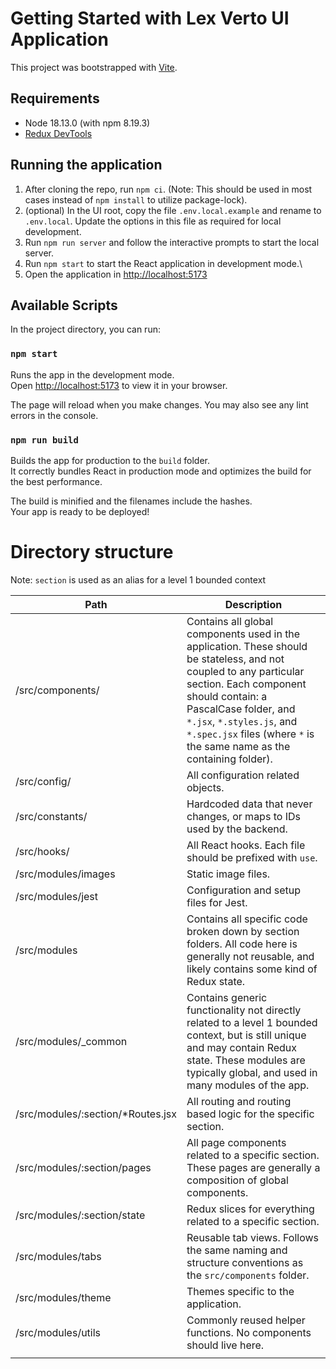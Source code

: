 # Getting Started with Lex Verto UI Application

This project was bootstrapped with [Vite](https://vitejs.dev).

## Requirements

* Node 18.13.0 (with npm 8.19.3)
* [Redux DevTools](https://chrome.google.com/webstore/detail/redux-devtools/lmhkpmbekcpmknklioeibfkpmmfibljd)

## Running the application

1. After cloning the repo, run `npm ci`. (Note: This should be used in most cases instead of `npm install` to utilize package-lock).
2. (optional) In the UI root, copy the file `.env.local.example` and rename to `.env.local`. Update the options in this file as required for local development.
3. Run `npm run server` and follow the interactive prompts to start the local server.
4. Run `npm start` to start the React application in development mode.\
5. Open the application in [http://localhost:5173](http://ew.localhost:5173)


## Available Scripts

In the project directory, you can run:

### `npm start`

Runs the app in the development mode.\
Open [http://localhost:5173](http://localhost:5173) to view it in your browser.

The page will reload when you make changes.
You may also see any lint errors in the console.


### `npm run build`

Builds the app for production to the `build` folder.\
It correctly bundles React in production mode and optimizes the build for the best performance.

The build is minified and the filenames include the hashes.\
Your app is ready to be deployed!

# Directory structure

Note: `section` is used as an alias for a level 1 bounded context

| Path                               | Description                                                                                                                                                                                                                                                                                 |
| ---------------------------------- | ------------------------------------------------------------------------------------------------------------------------------------------------------------------------------------------------------------------------------------------------------------------------------------------- |
| /src/components/                   | Contains all global components used in the application. These should be stateless, and not coupled to any particular section. Each component should contain: a PascalCase folder, and `*.jsx`, `*.styles.js`, and `*.spec.jsx` files (where `*` is the same name as the containing folder). |
| /src/config/                       | All configuration related objects.                                                                                                                                                                                                                                                          |
| /src/constants/                    | Hardcoded data that never changes, or maps to IDs used by the backend.                                                                                                                                                                                                                      |
| /src/hooks/                        | All React hooks. Each file should be prefixed with `use`.                                                                                                                                                                                                                                   |
| /src/modules/images               | Static image files.                                                                                                                                                                                                                                                                         |
| /src/modules/jest                 | Configuration and setup files for Jest.                                                                                                                                                                                                                                                     |
| /src/modules                      | Contains all specific code broken down by section folders. All code here is generally not reusable, and likely contains some kind of Redux state.                                                                                                                                           |
| /src/modules/_common              | Contains generic functionality not directly related to a level 1 bounded context, but is still unique and may contain Redux state. These modules are typically global, and used in many modules of the app.                                                                               |
| /src/modules/:section/*Routes.jsx | All routing and routing based logic for the specific section.                                                                                                                                                                                                                               |
| /src/modules/:section/pages       | All page components related to a specific section. These pages are generally a composition of global components.                                                                                                                                                                            |
| /src/modules/:section/state       | Redux slices for everything related to a specific section.                                                                                                                                                                                                                                  |  |
| /src/modules/tabs                 | Reusable tab views. Follows the same naming and structure conventions as the `src/components` folder.                                                                                                                                                                                       |
| /src/modules/theme                | Themes specific to the application.                                                                                                                                                                                                                                                         |
| /src/modules/utils                | Commonly reused helper functions. No components should live here.                                                                                                                                                                                                                           |
|                                    |

